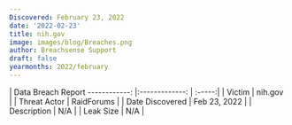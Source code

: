 ```yaml
---
Discovered: February 23, 2022
date: '2022-02-23'
title: nih.gov
image: images/blog/Breaches.png
author: Breachsense Support
draft: false
yearmonths: 2022/february
---
```



| Data Breach Report
------------:   |:-------------:    | :-----:|
| Victim    | nih.gov      | 
| Threat Actor    | RaidForums      | 
| Date Discovered    | Feb 23, 2022      | 
| Description    | N/A      | 
| Leak Size    | N/A      | 

